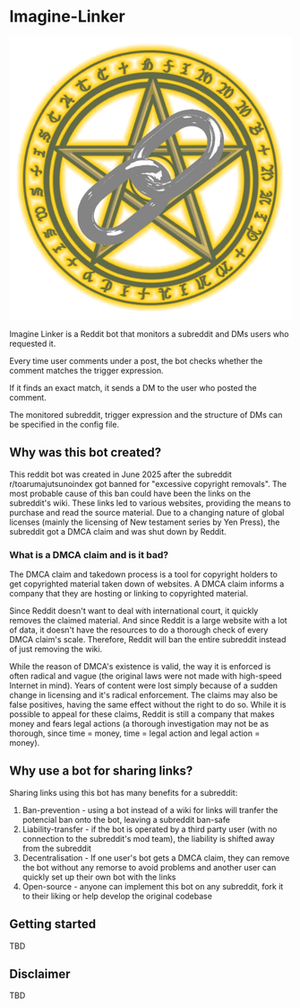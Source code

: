# Imagine-Linker
![Imagine LInker logo](https://github.com/Frosteco/Imagine-Linker/blob/main/Imagine%20Linker%20logo.png "I'll shatter that DMCA of yours!")

Imagine Linker is a Reddit bot that monitors a subreddit and DMs users who requested it.

Every time user comments under a post, the bot checks whether the comment matches the trigger expression.

If it finds an exact match, it sends a DM to the user who posted the comment.

The monitored subreddit, trigger expression and the structure of DMs can be specified in the config file.

## Why was this bot created?

This reddit bot was created in June 2025 after the subreddit r/toarumajutsunoindex got banned for "excessive copyright removals". The most probable cause of this ban could have been the links on the subreddit's wiki. These links led to various websites, providing the means to purchase and read the source material. Due to a changing nature of global licenses (mainly the licensing of New testament series by Yen Press), the subreddit got a DMCA claim and was shut down by Reddit.

### What is a DMCA claim and is it bad?
The DMCA claim and takedown process is a tool for copyright holders to get copyrighted material taken down of websites. A DMCA claim informs a company that they are hosting or linking to copyrighted material.

Since Reddit doesn't want to deal with international court, it quickly removes the claimed material. And since Reddit is a large website with a lot of data, it doesn't have the resources to do a thorough check of every DMCA claim's scale. Therefore, Reddit will ban the entire subreddit instead of just removing the wiki.

While the reason of DMCA's existence is valid, the way it is enforced is often radical and vague (the original laws were not made with high-speed Internet in mind). Years of content were lost simply because of a sudden change in licensing and it's radical enforcement. The claims may also be false positives, having the same effect without the right to do so. While it is possible to appeal for these claims, Reddit is still a company that makes money and fears legal actions (a thorough investigation may not be as thorough, since time = money, time = legal action and legal action = money).


## Why use a bot for sharing links?
Sharing links using this bot has many benefits for a subreddit:
1. Ban-prevention - using a bot instead of a wiki for links will tranfer the potencial ban onto the bot, leaving a subreddit ban-safe
2. Liability-transfer - if the bot is operated by a third party user (with no connection to the subreddit's mod team), the liability is shifted away from the subreddit
3. Decentralisation - If one user's bot gets a DMCA claim, they can remove the bot without any remorse to avoid problems and another user can quickly set up their own bot with the links
4. Open-source - anyone can implement this bot on any subreddit, fork it to their liking or help develop the original codebase

## Getting started
TBD

## Disclaimer
TBD
